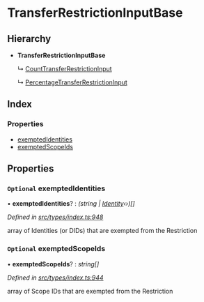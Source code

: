 # TransferRestrictionInputBase

## Hierarchy

* **TransferRestrictionInputBase**

  ↳ [CountTransferRestrictionInput](counttransferrestrictioninput.md)

  ↳ [PercentageTransferRestrictionInput](percentagetransferrestrictioninput.md)

## Index

### Properties

* [exemptedIdentities](transferrestrictioninputbase.md#optional-exemptedidentities)
* [exemptedScopeIds](transferrestrictioninputbase.md#optional-exemptedscopeids)

## Properties

### `Optional` exemptedIdentities

• **exemptedIdentities**? : _\(string \|_ [_Identity_](../classes/identity.md)_‹›\)\[\]_

_Defined in_ [_src/types/index.ts:948_](https://github.com/PolymathNetwork/polymesh-sdk/blob/7362b318/src/types/index.ts#L948)

array of Identities \(or DIDs\) that are exempted from the Restriction

### `Optional` exemptedScopeIds

• **exemptedScopeIds**? : _string\[\]_

_Defined in_ [_src/types/index.ts:944_](https://github.com/PolymathNetwork/polymesh-sdk/blob/7362b318/src/types/index.ts#L944)

array of Scope IDs that are exempted from the Restriction

